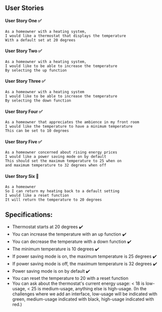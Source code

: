 ## User Stories

#### User Story One ✅
```
As a homeowner with a heating system,
I would like a thermostat that displays the temperature  
With a default set at 20 degrees
```
#### User Story Two ✅
```
As a homeowner with a heating system,
I would like to be able to increase the temperature  
By selecting the up function
```

#### User Story Three ✅
```
As a homeowner with a heating system  
I would like to be able to increase the temperature  
By selecting the down function
```

#### User Story Four ✅
```
As a homeowner that appreciates the ambience in my front room  
I would like the temperature to have a minimum temperature  
This can be set to 10 degrees
```

#### User Story Five ✅
```
As a homeowner concerned about rising energy prices  
I would like a power saving mode on by default
This should set the maximum temperature to 25 when on
and maximum temperature to 32 degrees when off
```

#### User Story Six 🚧
```
As a homeowner
So I can return my heating back to a default setting
I would like a reset function
It will return the temperature to 20 degrees
```





## Specifications:

* Thermostat starts at 20 degrees ✔️
* You can increase the temperature with an up function ✔️
* You can decrease the temperature with a down function ✔️
* The minimum temperature is 10 degrees ✔️
* If power saving mode is on, the maximum temperature is 25 degrees ✔️
* If power saving mode is off, the maximum temperature is 32 degrees ✔️
* Power saving mode is on by default ✔️
* You can reset the temperature to 20 with a reset function
* You can ask about the thermostat's current energy usage: < 18 is low-usage, < 25 is medium-usage, anything else is high-usage.
(In the challenges where we add an interface, low-usage will be indicated with green, medium-usage indicated with black, high-usage indicated with red.)
